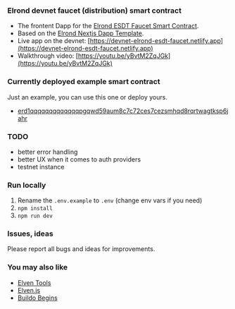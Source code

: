 ### Elrond devnet faucet (distribution) smart contract

- The frontent Dapp for the [Elrond ESDT Faucet Smart Contract](https://github.com/ElrondDevGuild/esdt-faucet-sc).
- Based on the [Elrond Nextjs Dapp Template](https://github.com/ElrondDevGuild/nextjs-dapp-template).
- Live app on the devnet: [https://devnet-elrond-esdt-faucet.netlify.app](https://devnet-elrond-esdt-faucet.netlify.app)
- Walkthrough video: [https://youtu.be/yBvtM2ZqJGk](https://youtu.be/yBvtM2ZqJGk)

### Currently deployed example smart contract

Just an example, you can use this one or deploy yours.

- [erd1qqqqqqqqqqqqqpgqwd59aum8c7c72ces7cezsmhqd8rqrtwagtksp6jahr](https://devnet-explorer.elrond.com/accounts/erd1qqqqqqqqqqqqqpgqwd59aum8c7c72ces7cezsmhqd8rqrtwagtksp6jahr)

### TODO

- better error handling
- better UX when it comes to auth providers
- testnet instance

### Run locally

1. Rename the `.env.example` to `.env` (change env vars if you need)
2. `npm install`
3. `npm run dev`

### Issues, ideas

Please report all bugs and ideas for improvements.

### You may also like

- [Elven Tools](https://github.com/ElvenTools)
- [Elven.js](https://github.com/juliancwirko/elven.js)
- [Buildo Begins](https://github.com/ElrondDevGuild/buildo-begins)
